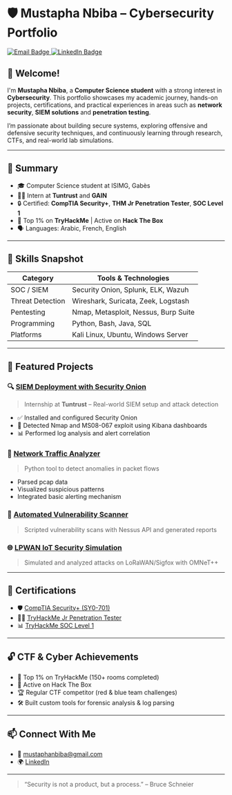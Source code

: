 # 🛡️ Mustapha Nbiba – Cybersecurity Portfolio

<a href="mailto:mustaphanbiba@gmail.com" target="_blank">
  <img src="https://img.shields.io/badge/-Email-D14836?style=for-the-badge&logo=gmail&logoColor=white" alt="Email Badge">
</a>

<a href="https://linkedin.com/in/mustapha-nbiba" target="_blank">
  <img src="https://img.shields.io/badge/-LinkedIn-0072b1?style=for-the-badge&logo=linkedin&logoColor=white" alt="LinkedIn Badge">
</a>

## 👋 Welcome!

I'm **Mustapha Nbiba**, a **Computer Science student** with a strong interest in **Cybersecurity**. This portfolio showcases my academic journey, hands-on projects, certifications, and practical experiences in areas such as **network security**, **SIEM solutions** and **penetration testing**.

I’m passionate about building secure systems, exploring offensive and defensive security techniques, and continuously learning through research, CTFs, and real-world lab simulations.

---

## 🧠 Summary

- 🎓 Computer Science student at ISIMG, Gabès
- 👨‍💻 Intern at **Tuntrust** and **GAIN**
- 🔒 Certified: **CompTIA Security+**, **THM Jr Penetration Tester**, **SOC Level 1**
- 🧩 Top 1% on **TryHackMe** | Active on **Hack The Box**
- 🗣️ Languages: Arabic, French, English

---

## 🧰 Skills Snapshot

| Category           | Tools & Technologies                                                  |
|-------------------|-----------------------------------------------------------------------|
| SOC / SIEM        | Security Onion, Splunk, ELK, Wazuh                                    |
| Threat Detection  | Wireshark, Suricata, Zeek, Logstash                                   |
| Pentesting        | Nmap, Metasploit, Nessus, Burp Suite                                  |
| Programming       | Python, Bash, Java, SQL                                               |
| Platforms         | Kali Linux, Ubuntu, Windows Server                                    |                            |

---

## 📁 Featured Projects

### 🔍 [SIEM Deployment with Security Onion](./Projects/Security-Onion-SIEM-Internship)
> Internship at **Tuntrust** – Real-world SIEM setup and attack detection
- ✅ Installed and configured Security Onion
- 🚨 Detected Nmap and MS08-067 exploit using Kibana dashboards
- 📊 Performed log analysis and alert correlation

### 🐍 [Network Traffic Analyzer](./Projects/Network-Traffic-Analyzer)
> Python tool to detect anomalies in packet flows
- Parsed pcap data
- Visualized suspicious patterns
- Integrated basic alerting mechanism

### 🔧 [Automated Vulnerability Scanner](./Projects/Nessus-Automation)
> Scripted vulnerability scans with Nessus API and generated reports

### 🌐 [LPWAN IoT Security Simulation](./Projects/LPWAN-Security-Research)
> Simulated and analyzed attacks on LoRaWAN/Sigfox with OMNeT++

---

## 📜 Certifications

- 🛡️ [CompTIA Security+ (SY0-701)](./Certifications/CompTIA_SecurityPlus_Certificate.md)
- 🧑‍💻 [TryHackMe Jr Penetration Tester](./Certifications/TryHackMe_Jr_Penetration_Tester.md)
- 📊 [TryHackMe SOC Level 1](./Certifications/TryHackMe_SOC_Level_1.md)

---

## 🔓 CTF & Cyber Achievements

- 🧠 Top 1% on TryHackMe (150+ rooms completed)
- 🔐 Active on Hack The Box
- 🏆 Regular CTF competitor (red & blue team challenges)
- 🛠️ Built custom tools for forensic analysis & log parsing

---

## 📫 Connect With Me

- 📧 mustaphanbiba@gmail.com
- 🌍 [LinkedIn](https://linkedin.com/in/mustapha-nbiba)

---

> “Security is not a product, but a process.” – Bruce Schneier
